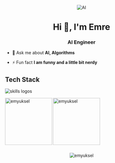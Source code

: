 <p align="center">
  <img src="https://github.com/user-attachments/assets/29e136e2-6d30-4ee3-a7d1-489cd6b39dba" alt="AI" /> 
</p>
<h1 align="center">Hi 👋, I'm Emre</h1>
<h3 align="center">AI Engineer</h3>

- 💬 Ask me about **AI, Algorithms**

- ⚡ Fun fact **I am funny and a little bit nerdy**

## Tech Stack
<img src="https://skillicons.dev/icons?i=py,tensorflow,flutter,java,docker,c,html,css,firebase,mysql,azure,aws,linux,github,git" alt="skills logos" /> <br>

<p><img align="left" src="https://github-readme-stats-git-masterrstaa-rickstaa.vercel.app/api/top-langs?username=emyuksel&show_icons=true&locale=en&layout=compact&theme=apprentice&show_icons=true" alt="emyuksel" height="155" /></p>

<p><img align="left" src="https://github-readme-stats-git-masterrstaa-rickstaa.vercel.app/api?username=emyuksel&show_icons=true&locale=en&theme=apprentice" alt="emyuksel" height="155"/></p>

</br></br></br></br></br></br></br></br>

<br>
<p align="center"> <img src="https://komarev.com/ghpvc/?username=emyuksel&label=Profile%20views&color=brightgreen&style=plastic" alt="emyuksel" /> </p>
